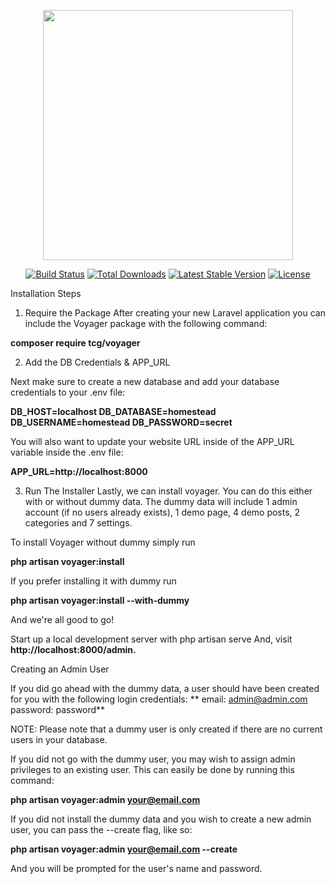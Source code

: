 <p align="center"><a href="https://laravel.com" target="_blank"><img src="https://raw.githubusercontent.com/laravel/art/master/logo-lockup/5%20SVG/2%20CMYK/1%20Full%20Color/laravel-logolockup-cmyk-red.svg" width="400"></a></p>

<p align="center">
<a href="https://travis-ci.org/laravel/framework"><img src="https://travis-ci.org/laravel/framework.svg" alt="Build Status"></a>
<a href="https://packagist.org/packages/laravel/framework"><img src="https://img.shields.io/packagist/dt/laravel/framework" alt="Total Downloads"></a>
<a href="https://packagist.org/packages/laravel/framework"><img src="https://img.shields.io/packagist/v/laravel/framework" alt="Latest Stable Version"></a>
<a href="https://packagist.org/packages/laravel/framework"><img src="https://img.shields.io/packagist/l/laravel/framework" alt="License"></a>
</p>

Installation Steps

1. Require the Package
After creating your new Laravel application you can include the Voyager package with the following command:

**composer require tcg/voyager**

2. Add the DB Credentials & APP_URL

Next make sure to create a new database and add your database credentials to your .env file:

**DB_HOST=localhost
DB_DATABASE=homestead
DB_USERNAME=homestead
DB_PASSWORD=secret**

You will also want to update your website URL inside of the APP_URL variable inside the .env file:

**APP_URL=http://localhost:8000**

3. Run The Installer
Lastly, we can install voyager. You can do this either with or without dummy data. The dummy data will include 1 admin account (if no users already exists), 1 demo page, 4 demo posts, 2 categories and 7 settings.

To install Voyager without dummy simply run

**php artisan voyager:install**

If you prefer installing it with dummy run

**php artisan voyager:install --with-dummy**

And we're all good to go!

Start up a local development server with php artisan serve And, visit **http://localhost:8000/admin.**

Creating an Admin User

If you did go ahead with the dummy data, a user should have been created for you with the following login credentials:
**
email: admin@admin.com
password: password**

NOTE: Please note that a dummy user is only created if there are no current users in your database.

If you did not go with the dummy user, you may wish to assign admin privileges to an existing user. This can easily be done by running this command:

**php artisan voyager:admin your@email.com**

If you did not install the dummy data and you wish to create a new admin user, you can pass the --create flag, like so:

**php artisan voyager:admin your@email.com --create**

And you will be prompted for the user's name and password.
